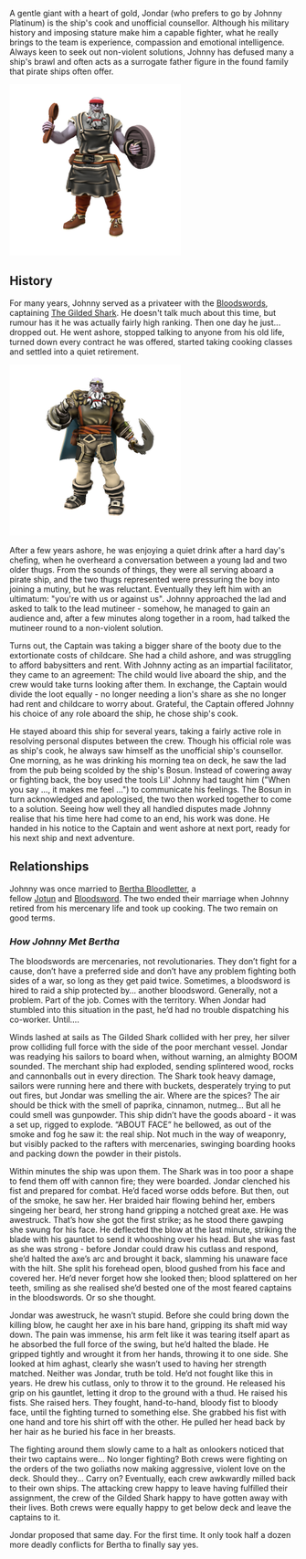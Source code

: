 A gentle giant with a heart of gold, Jondar (who prefers to go by Johnny Platinum) is the ship's cook and unofficial counsellor. Although his military history and imposing stature make him a capable fighter, what he really brings to the team is experience, compassion and emotional intelligence. Always keen to seek out non-violent solutions, Johnny has defused many a ship's brawl and often acts as a surrogate father figure in the found family that pirate ships often offer.

![](../../_assets/people/pirates/JohnnyPlatinum.png)

## History

For many years, Johnny served as a privateer with the [Bloodswords](../../Organisations/Bloodswords/Bloodswords.md), captaining [The Gilded Shark](../../Organisations/Bloodswords/Ships/The%20Gilded%20Shark.md). He doesn't talk much about this time, but rumour has it he was actually fairly high ranking. Then one day he just... dropped out. He went ashore, stopped talking to anyone from his old life, turned down every contract he was offered, started taking cooking classes and settled into a quiet retirement.

![](../../_assets/people/pirates/JondarPlatinumfist.png)

After a few years ashore, he was enjoying a quiet drink after a hard day's chefing, when he overheard a conversation between a young lad and two older thugs. From the sounds of things, they were all serving aboard a pirate ship, and the two thugs represented were pressuring the boy into joining a mutiny, but he was reluctant. Eventually they left him with an ultimatum: "you're with us or against us". Johnny approached the lad and asked to talk to the lead mutineer - somehow, he managed to gain an audience and, after a few minutes along together in a room, had talked the mutineer round to a non-violent solution.

Turns out, the Captain was taking a bigger share of the booty due to the extortionate costs of childcare. She had a child ashore, and was struggling to afford babysitters and rent. With Johnny acting as an impartial facilitator, they came to an agreement: The child would live aboard the ship, and the crew would take turns looking after them. In exchange, the Captain would divide the loot equally - no longer needing a lion's share as she no longer had rent and childcare to worry about. Grateful, the Captain offered Johnny his choice of any role aboard the ship, he chose ship's cook.

He stayed aboard this ship for several years, taking a fairly active role in resolving personal disputes between the crew. Though his official role was as ship's cook, he always saw himself as the unofficial ship's counsellor. One morning, as he was drinking his morning tea on deck, he saw the lad from the pub being scolded by the ship's Bosun. Instead of cowering away or fighting back, the boy used the tools Lil' Johnny had taught him ("When you say ..., it makes me feel ...") to communicate his feelings. The Bosun in turn acknowledged and apologised, the two then worked together to come to a solution. Seeing how well they all handled disputes made Johnny realise that his time here had come to an end, his work was done. He handed in his notice to the Captain and went ashore at next port, ready for his next ship and next adventure.

## Relationships

Johnny was once married to [Bertha Bloodletter](Bertha%20Bloodletter.md), a fellow [Jotun](../../Species/Homonids/Jotun.md) and [Bloodsword](../../Organisations/Bloodswords/Bloodswords.md). The two ended their marriage when Johnny retired from his mercenary life and took up cooking. The two remain on good terms.

### _How Johnny Met Bertha_

The bloodswords are mercenaries, not revolutionaries. They don’t fight for a cause, don’t have a preferred side and don’t have any problem fighting both sides of a war, so long as they get paid twice. Sometimes, a bloodsword is hired to raid a ship protected by… another bloodsword. Generally, not a problem. Part of the job. Comes with the territory. When Jondar had stumbled into this situation in the past, he’d had no trouble dispatching his co-worker. Until….

Winds lashed at sails as The Gilded Shark collided with her prey, her silver prow colliding full force with the side of the poor merchant vessel. Jondar was readying his sailors to board when, without warning, an almighty BOOM sounded. The merchant ship had exploded, sending splintered wood, rocks and cannonballs out in every direction. The Shark took heavy damage, sailors were running here and there with buckets, desperately trying to put out fires, but Jondar was smelling the air. Where are the spices? The air should be thick with the smell of paprika, cinnamon, nutmeg… But all he could smell was gunpowder. This ship didn’t have the goods aboard - it was a set up, rigged to explode. “ABOUT FACE” he bellowed, as out of the smoke and fog he saw it: the real ship. Not much in the way of weaponry, but visibly packed to the rafters with mercenaries, swinging boarding hooks and packing down the powder in their pistols.

Within minutes the ship was upon them. The Shark was in too poor a shape to fend them off with cannon fire; they were boarded. Jondar clenched his fist and prepared for combat. He’d faced worse odds before. But then, out of the smoke, he saw her. Her braided hair flowing behind her, embers singeing her beard, her strong hand gripping a notched great axe. He was awestruck. That’s how she got the first strike; as he stood there gawping she swung for his face. He deflected the blow at the last minute, striking the blade with his gauntlet to send it whooshing over his head. But she was fast as she was strong - before Jondar could draw his cutlass and respond, she’d halted the axe’s arc and brought it back, slamming his unaware face with the hilt. She split his forehead open, blood gushed from his face and covered her. He’d never forget how she looked then; blood splattered on her teeth, smiling as she realised she’d bested one of the most feared captains in the bloodswords. Or so she thought.

Jondar was awestruck, he wasn’t stupid. Before she could bring down the killing blow, he caught her axe in his bare hand, gripping its shaft mid way down. The pain was immense, his arm felt like it was tearing itself apart as he absorbed the full force of the swing, but he’d halted the blade. He gripped tightly and wrought it from her hands, throwing it to one side. She looked at him aghast, clearly she wasn’t used to having her strength matched. Neither was Jondar, truth be told. He‘d not fought like this in years. He drew his cutlass, only to throw it to the ground. He released his grip on his gauntlet, letting it drop to the ground with a thud. He raised his fists. She raised hers. They fought, hand-to-hand, bloody fist to bloody face, until the fighting turned to something else. She grabbed his fist with one hand and tore his shirt off with the other. He pulled her head back by her hair as he buried his face in her breasts.

The fighting around them slowly came to a halt as onlookers noticed that their two captains were… No longer fighting? Both crews were fighting on the orders of the two goliaths now making aggressive, violent love on the deck. Should they… Carry on? Eventually, each crew awkwardly milled back to their own ships. The attacking crew happy to leave having fulfilled their assignment, the crew of the Gilded Shark happy to have gotten away with their lives. Both crews were equally happy to get below deck and leave the captains to it.

Jondar proposed that same day. For the first time. It only took half a dozen more deadly conflicts for Bertha to finally say yes.